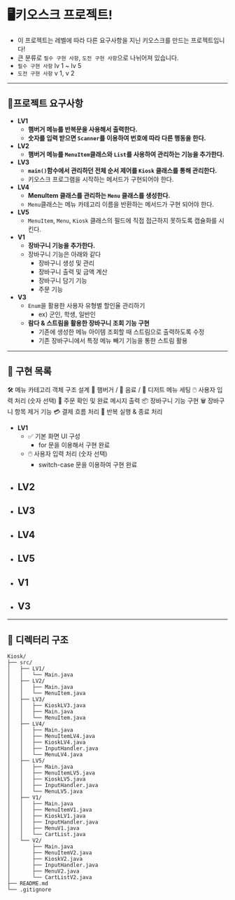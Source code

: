 # 🖥키오스크 프로젝트! 
- 이 프로젝트는 레벨에 따라 다른 요구사항을 지닌 키오스크를 만드는 프로젝트입니다!
- 큰 분류로 `필수 구현 사항`, `도전 구현 사항`으로 나뉘어져 있습니다.
- `필수 구현 사항` lv 1 ~ lv 5
- `도전 구현 사항`  v 1,   v 2

----
## 📌프로젝트 요구사항
- **LV1**
    - **햄버거 메뉴를 반복문을 사용해서 출력한다.**
    - **숫자를 입력 받으면 `Scanner`를 이용하여 번호에 따라 다른 행동을 한다.**
- **LV2**
    - **햄버거 메뉴를 `MenuItem`클래스와 `List`를 사용하여 관리하는 기능을 추가한다.**
- **LV3**
    - **`main()`함수에서 관리하던 전체 순서 제어를 `Kiosk` 클래스를 통해 관리한다.**
    - 키오스크 프로그램을 시작하는 메서드가 구현되어야 한다.
- **LV4**
    - **MenuItem 클래스를 관리하는 `Menu` 클래스를 생성한다.**
    - `Menu`클래스는 메뉴 카테고리 이름을 반환하는 메서드가 구현 되어야 한다.
- **LV5**
    - `MenuItem`, `Menu`, `Kiosk` 클래스의 필드에 직접 접근하지 못하도록 캡슐화를 시킨다.
- **V1**
    - **장바구니 기능을 추가한다.**
    - 장바구니 기능은 아래와 같다
        - 장바구니 생성 및 관리
        - 장바구니 출력 및 금액 계산
        - 장바구니 담기 기능
        - 주문 기능
- **V3**
    - `Enum`을 활용한 사용자 유형별 할인율 관리하기
        - ex) 군인, 학생, 일반인
    - **람다 & 스트림을 활용한 장바구니 조회 기능 구현**
        - 기존에 생성한 메뉴 아이템 조회할 때 스트림으로 출력하도록 수정
        - 기존 장바구니에서 특정 메뉴 빼기 기능을 통한 스트림 활용
----
## 📝 구현 목록

🛠️ 메뉴 카테고리 객체 구조 설계
🍔 햄버거 / 🥤 음료 / 🍰 디저트 메뉴 세팅
🖱️ 사용자 입력 처리 (숫자 선택)
🧾 주문 확인 및 완료 메시지 출력
📦 장바구니 기능 구현
🗑️ 장바구니 항목 제거 기능
💳 결제 흐름 처리
🔁 반복 실행 & 종료 처리
- **LV1**
    - ✅ 기본 화면 UI 구성
      - for 문을 이용해서 구현 완료
    - 🖱️ 사용자 입력 처리 (숫자 선택)
      - switch-case 문을 이용하여 구현 완료
- **LV2**
    - 
- **LV3**
    - 
- **LV4**
    - 
- **LV5**
    - 
- **V1**
    - 
- **V3**
    - 


---

## 📁 디렉터리 구조

```
Kiosk/
├── src/
│   ├── LV1/
│   │   └── Main.java
│   ├── LV2/
│   │   ├── Main.java
│   │   └── MenuItem.java
│   ├── LV3/
│   │   ├── KioskLV3.java
│   │   ├── Main.java
│   │   └── MenuItem.java
│   ├── LV4/
│   │   ├── Main.java
│   │   ├── MenuItemLV4.java
│   │   ├── KioskLV4.java
│   │   ├── InputHandler.java
│   │   └── MenuLV4.java
│   ├── LV5/
│   │   ├── Main.java
│   │   ├── MenuItemLV5.java
│   │   ├── KioskLV5.java
│   │   ├── InputHandler.java
│   │   └── MenuLV5.java
│   ├── V1/
│   │   ├── Main.java
│   │   ├── MenuItemV1.java
│   │   ├── KioskLV1.java
│   │   ├── InputHandler.java
│   │   ├── MenuV1.java
│   │   └── CartList.java
│   └── V2/
│       ├── Main.java
│       ├── MenuItemV2.java
│       ├── KioskV2.java
│       ├── InputHandler.java
│       ├── MenuV2.java
│       └── CartListV2.java
├── README.md
└── .gitignore
```

